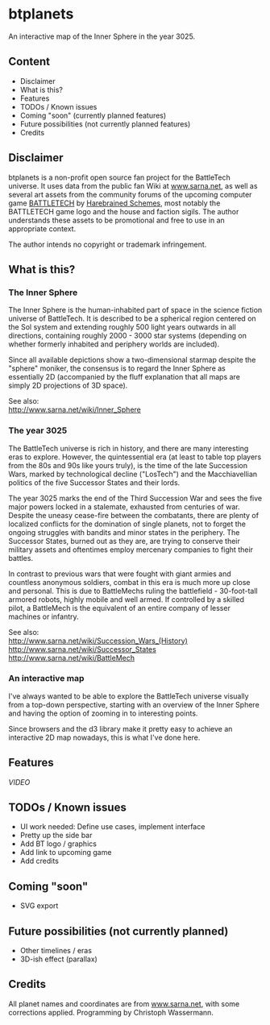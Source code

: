 # btplanets
An interactive map of the Inner Sphere in the year 3025.

## Content
- Disclaimer
- What is this?
- Features
- TODOs / Known issues
- Coming "soon" (currently planned features)
- Future possibilities (not currently planned features)
- Credits

## Disclaimer
btplanets is a non-profit open source fan project for the BattleTech universe. It uses data from the public 
fan Wiki at www.sarna.net, as well as several art assets from the community forums of the upcoming computer 
game [BATTLETECH](https://community.battletechgame.com/forums) by [Harebrained Schemes](http://harebrained-schemes.com/), 
most notably the BATTLETECH game logo and the house and faction sigils. The author understands these assets 
to be promotional and free to use in an appropriate context.

The author intends no copyright or trademark infringement. 

## What is this?

### The Inner Sphere
The Inner Sphere is the human-inhabited part of space in the science fiction universe of BattleTech. It is 
described to be a spherical region centered on the Sol system and extending roughly 500 light years outwards in all 
directions, containing roughly 2000 - 3000 star systems (depending on whether formerly inhabited and 
periphery worlds are included).

Since all available depictions show a two-dimensional starmap despite the "sphere" moniker, the consensus is to regard 
the Inner Sphere as essentially 2D (accompanied by the fluff explanation that all maps are simply 2D projections 
of 3D space).

See also:  
http://www.sarna.net/wiki/Inner_Sphere

### The year 3025
The BattleTech universe is rich in history, and there are many interesting eras to explore. However, the quintessential 
era (at least to table top players from the 80s and 90s like yours truly), is the time of the late
Succession Wars, marked by technological decline ("LosTech") and the Macchiavellian politics of the five Successor 
States and their lords.

The year 3025 marks the end of the Third Succession War and sees the five major powers locked in a stalemate, exhausted
from centuries of war. Despite the uneasy cease-fire between the combatants, there are plenty of localized conflicts 
for the domination of single planets, not to forget the ongoing struggles with bandits and minor states in the periphery. 
The Successor States, burned out as they are, are trying to conserve their military assets and oftentimes employ 
mercenary companies to fight their battles.

In contrast to previous wars that were fought with giant armies and countless anonymous soldiers, combat in this era is 
much more up close and personal. This is due to BattleMechs ruling the battlefield - 30-foot-tall armored robots, highly 
mobile and well armed. If controlled by a skilled pilot, a BattleMech is the equivalent of an entire company of lesser 
machines or infantry.

See also:  
http://www.sarna.net/wiki/Succession_Wars_(History)  
http://www.sarna.net/wiki/Successor_States  
http://www.sarna.net/wiki/BattleMech

### An interactive map
I've always wanted to be able to explore the BattleTech universe visually from a top-down perspective, starting with an 
overview of the Inner Sphere and having the option of zooming in to interesting points.

Since browsers and the d3 library make it pretty easy to achieve an interactive 2D map nowadays, this is what I've done here.

## Features
_VIDEO_

## TODOs / Known issues
- UI work needed: Define use cases, implement interface
- Pretty up the side bar
- Add BT logo / graphics
- Add link to upcoming game
- Add credits

## Coming "soon"
- SVG export

## Future possibilities (not currently planned)
- Other timelines / eras
- 3D-ish effect (parallax)

## Credits
All planet names and coordinates are from www.sarna.net, with some corrections applied.
Programming by Christoph Wassermann.
